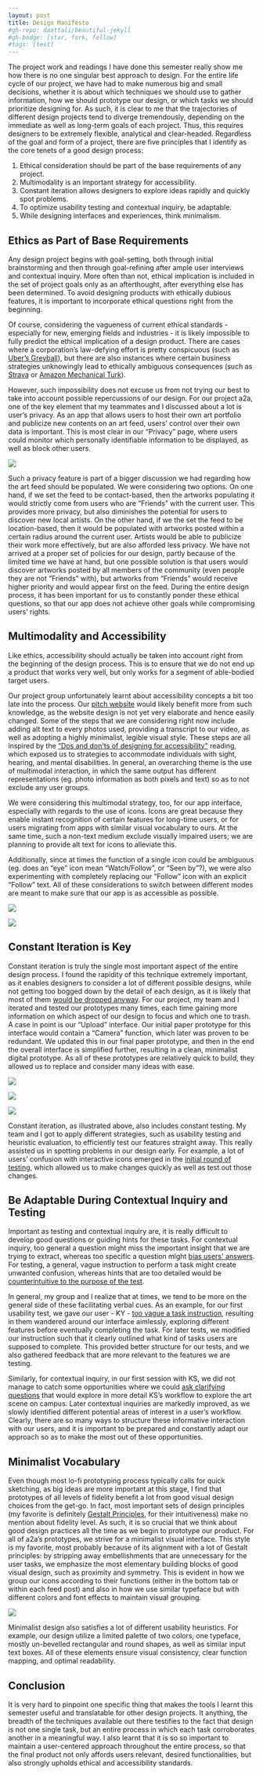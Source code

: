 ```yaml
---
layout: post
title: Design Manifesto
#gh-repo: daattali/beautiful-jekyll
#gh-badge: [star, fork, follow]
#tags: [test]
---
```

The project work and readings I have done this semester really show me how there is no one singular best approach to design. For the entire life cycle of our project, we have had to make numerous big and small decisions, whether it is about which techniques we should use to gather information, how we should prototype our design, or which tasks we should prioritize designing for. As such, it is clear to me that the trajectories of different design projects tend to diverge tremendously, depending on the immediate as well as long-term goals of each project. Thus, this requires designers to be extremely flexible, analytical and clear-headed. Regardless of the goal and form of a project, there are five principles that I identify as the core tenets of a good design process:

1. Ethical consideration should be part of the base requirements of any project.
2. Multimodality is an important strategy for accessibility.
3. Constant iteration allows designers to explore ideas rapidly and quickly spot problems.
4. To optimize usability testing and contextual inquiry, be adaptable.
5. While designing interfaces and experiences, think minimalism.

## Ethics as Part of Base Requirements ##

Any design project begins with goal-setting, both through initial brainstorming and then through goal-refining after ample user interviews and contextual inquiry. More often than not, ethical implication is included in the set of project goals only as an afterthought, after everything else has been determined. To avoid designing products with ethically dubious features, it is important to incorporate ethical questions right from the beginning.

Of course, considering the vagueness of current ethical standards - especially for new, emerging fields and industries - it is likely impossible to fully predict the ethical implication of a design product. There are cases where a corporation’s law-defying effort is pretty conspicuous (such as [Uber’s Greyball](https://www.nytimes.com/2017/03/03/technology/uber-greyball-program-evade-authorities.html)), but there are also instances where certain business strategies unknowingly lead to ethically ambiguous consequences (such as [Strava](https://www.wired.com/story/strava-heat-map-military-bases-fitness-trackers-privacy/) or [Amazon Mechanical Turk](https://www.theatlantic.com/business/archive/2018/01/amazon-mechanical-turk/551192/)).

However, such impossibility does not excuse us from not trying our best to take into account possible repercussions of our design. For our project a2a, one of the key element that my teammates and I discussed about a lot is user’s privacy. As an app that allows users to host their own art portfolio and publicize new contents on an art feed, users’ control over their own data is important. This is most clear in our “Privacy” page, where users could monitor which personally identifiable information to be displayed, as well as block other users.

![](/img/privacy.png)

Such a privacy feature is part of a bigger discussion we had regarding how the art feed should be populated. We were considering two options. On one hand, if we set the feed to be contact-based, then the artworks populating it would strictly come from users who are “Friends” with the current user. This provides more privacy, but also diminishes the potential for users to discover new local artists. On the other hand, if we the set the feed to be location-based, then it would be populated with artworks posted within a certain radius around the current user. Artists would be able to publicize their work more effectively, but are also afforded less privacy. We have not arrived at a proper set of policies for our design, partly because of the limited time we have at hand, but one possible solution is that users would discover artworks posted by all members of the community (even people they are not “Friends” with), but artworks from “Friends” would receive higher priority and would appear first on the feed. During the entire design process, it has been important for us to constantly ponder these ethical questions, so that our app does not achieve other goals while compromising users’ rights.

## Multimodality and Accessibility ##

Like ethics, accessibility should actually be taken into account right from the beginning of the design process. This is to ensure that we do not end up a product that works very well, but only works for a segment of able-bodied target users.

Our project group unfortunately learnt about accessibility concepts a bit too late into the process. Our [pitch website](https://sites.google.com/williams.edu/a2a/home) would likely benefit more from such knowledge, as the website design is not yet very elaborate and hence easily changed. Some of the steps that we are considering right now include adding alt text to every photos used, providing a transcript to our video, as well as adopting a highly minimalist, legible visual style. These steps are all inspired by the [“Dos and don'ts of designing for accessibility"](https://www.google.com/url?q=https%3A%2F%2Fglow.williams.edu%2Fcourses%2F2221560%2Ffiles%2Ffolder%2Freadings%3Fpreview%3D126045048&sa=D&sntz=1&usg=AFQjCNHhUcz0b0bM1IIyL-qCRWVK3waQSA) reading, which exposed us to strategies to accommodate individuals with sight, hearing, and mental disabilities. In general, an overarching theme is the use of multimodal interaction, in which the same output has different representations (eg. photo information as both pixels and text) so as to not exclude any user groups.

We were considering this multimodal strategy, too, for our app interface, especially with regards to the use of icons. Icons are great because they enable instant recognition of certain features for long-time users, or for users migrating from apps with similar visual vocabulary to ours. At the same time, such a non-text medium exclude visually impaired users; we are planning to provide alt text for icons to alleviate this.

Additionally, since at times the function of a single icon could be ambiguous (eg. does an “eye” icon mean “Watch/Follow”, or “Seen by”?), we were also experimenting with completely replacing our “Follow” icon with an explicit “Follow” text. All of these considerations to switch between different modes are meant to make sure that our app is as accessible as possible.

![](/img/follow.png)

![](/img/follow2.jpg)

## Constant Iteration is Key ##

Constant iteration is truly the single most important aspect of the entire design process. I found the rapidity of this technique extremely important, as it enables designers to consider a lot of different possible designs, while not getting too bogged down by the detail of each design, as it is likely that most of them [would be dropped anyway](https://www.google.com/url?q=https%3A%2F%2Fglow.williams.edu%2Fcourses%2F2221560%2Ffiles%2Ffolder%2Freadings%3Fpreview%3D123981924&sa=D&sntz=1&usg=AFQjCNEAdwfcXua99hqe71_UL2uGCOuvpA). For our project, my team and I iterated and tested our prototypes many times, each time gaining more information on which aspect of our design to focus and which one to trash. A case in point is our “Upload” interface. Our initial paper prototype for this interface would contain a “Camera” function, which later was proven to be redundant. We updated this in our final paper prototype, and then in the end the overall interface is simplified further, resulting in a clean, minimalist digital prototype. As all of these prototypes are relatively quick to build, they allowed us to replace and consider many ideas with ease.

![](/img/upload.png)

![](/img/upload2.jpg)

![](/img/upload3.png)

Constant iteration, as illustrated above, also includes constant testing. My team and I got to apply different strategies, such as usability testing and heuristic evaluation, to efficiently test our features straight away. This really assisted us in spotting problems in our design early. For example, a lot of users’ confusion with interactive icons emerged in the [initial round of testing](https://a2a-2018.github.io/2018-04-16-Usability-Review/), which allowed us to make changes quickly as well as test out those changes.

## Be Adaptable During Contextual Inquiry and Testing ##

Important as testing and contextual inquiry are, it is really difficult to develop good questions or guiding hints for these tasks. For contextual inquiry, too general a question might miss the important insight that we are trying to extract, whereas too specific a question might [bias users' answers](https://www.google.com/url?q=https%3A%2F%2Fglow.williams.edu%2Fcourses%2F2221560%2Ffiles%2Ffolder%2Freadings%3Fpreview%3D123981963&sa=D&sntz=1&usg=AFQjCNHeFsYfcQwwwUpiwzqd4iVvxToLWA). For testing, a general, vague instruction to perform a task might create unwanted confusion, whereas hints that are too detailed would be [counterintuitive to the purpose of the test](https://www.google.com/url?q=https%3A%2F%2Fglow.williams.edu%2Fcourses%2F2221560%2Ffiles%2Ffolder%2Freadings%3Fpreview%3D125295507&sa=D&sntz=1&usg=AFQjCNF878Bs0hGjIOd3IzLiiqmMkxsZPQ).

In general, my group and I realize that at times, we tend to be more on the general side of these facilitating verbal cues. As an example, for our first usability test, we gave our user - KY - [too vague a task instruction](https://a2a-2018.github.io/2018-04-16-Usability-Review/), resulting in them wandered around our interface aimlessly, exploring different features before eventually completing the task. For later tests, we modified our instruction such that it clearly outlined what kind of tasks users are supposed to complete. This provided better structure for our tests, and we also gathered feedback that are more relevant to the features we are testing.

Similarly, for contextual inquiry, in our first session with KS, we did not manage to catch some opportunities where we could [ask clarifying questions](https://a2a-2018.github.io/2018-03-01-Contextual-Inquiry-Review/) that would explore in more detail KS’s workflow to explore the art scene on campus. Later contextual inquiries are markedly improved, as we slowly identified different potential areas of interest in a user’s workflow. Clearly, there are so many ways to structure these informative interaction with our users, and it is important to be prepared and constantly adapt our approach so as to make the most out of these opportunities.

## Minimalist Vocabulary ##

Even though most lo-fi prototyping process typically calls for quick sketching, as big ideas are more important at this stage, I find that prototypes of all levels of fidelity benefit a lot from good visual design choices from the get-go. In fact, most important sets of design principles (my favorite is definitely [Gestalt Principles](http://www.google.com/url?q=http%3A%2F%2Fsixrevisions.com%2Fweb_design%2Fgestalt-principles-applied-in-design%2F&sa=D&sntz=1&usg=AFQjCNEE-oCJIgqEyEsA104gEsPzRpTfow), for their intuitiveness) make no mention about fidelity level. As such, it is so crucial that we think about good design practices all the time as we begin to prototype our product. For all of a2a’s prototypes, we strive for a minimalist visual interface. This style is my favorite, most probably because of its alignment with a lot of Gestalt principles: by stripping away embellishments that are unnecessary for the user tasks, we emphasize the most elementary building blocks of good visual design, such as proximity and symmetry. This is evident in how we group our icons according to their functions (either in the bottom tab or within each feed post) and also in how we use similar typeface but with different colors and font effects to maintain visual grouping.

![](/img/follow.png)

Minimalist design also satisfies a lot of different usability heuristics. For example, our design utilize a limited palette of two colors, one typeface, mostly un-bevelled rectangular and round shapes, as well as similar input text boxes. All of these elements ensure visual consistency, clear function mapping, and optimal readability.

## Conclusion ##

It is very hard to pinpoint one specific thing that makes the tools I learnt this semester useful and translatable for other design projects. It anything, the breadth of the techniques available out there testifies to the fact that design is not one single task, but an entire process in which each task corroborates another in a meaningful way. I also learnt that it is so so important to maintain a user-centered approach throughout the entire process, so that the final product not only affords users relevant, desired functionalities, but also strongly upholds ethical and accessibility standards.
